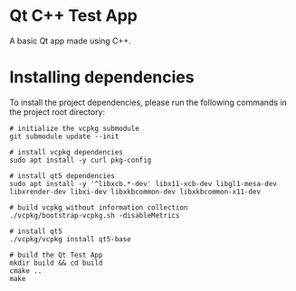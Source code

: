 # Qt C++ Test App

A basic Qt app made using C++.

# Installing dependencies

To install the project dependencies, please run the following commands in the project root directory:

```
# initialize the vcpkg submodule
git submodule update --init

# install vcpkg dependencies
sudo apt install -y curl pkg-config

# install qt5 dependencies
sudo apt install -y '^libxcb.*-dev' libx11-xcb-dev libgl1-mesa-dev libxrender-dev libxi-dev libxkbcommon-dev libxkbcommon-x11-dev

# build vcpkg without information collection
./vcpkg/bootstrap-vcpkg.sh -disableMetrics

# install qt5
./vcpkg/vcpkg install qt5-base

# build the Qt Test App
mkdir build && cd build
cmake ..
make
```